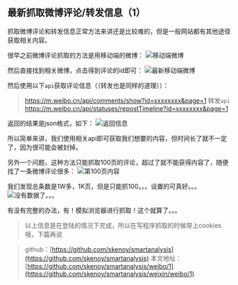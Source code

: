 ## 最新抓取微博评论/转发信息（1）

抓取微博评论和转发信息正常方法来讲还是比较难的，但是一般网站都有其他途径获取相关内容。

很早之前微博评论抓取的方法是用移动端的微博：
![移动端微博](https://mmbiz.qpic.cn/mmbiz_png/mYJibSOraq9oz2sPCHhuOsmnTFjicfJyvY2MTkeJeQrD7PrVicf742mYDKPCkkc9cWZiawlzycMbsKj93bZePUmyCw/0?wx_fmt=png)

然后直接找到相关微博，点击得到评论的id即可：
![最新移动端微博](https://mmbiz.qpic.cn/mmbiz_png/mYJibSOraq9oz2sPCHhuOsmnTFjicfJyvYR6NPia8T5Tkfq6xKbS2ZEvSrx8JS7jFKhyDf6ZspLdFqsyEmFZ5Fztw/0?wx_fmt=png)

然后使用以下`api`获取评论信息（（转发也是同样的道理））：
> https://m.weibo.cn/api/comments/show?id=xxxxxxxx&page=1
> 转发`api` https://m.weibo.cn/api/statuses/repostTimeline?id=xxxxxxxx&page=1

返回的结果是json格式，如下：
![返回信息](https://mmbiz.qpic.cn/mmbiz_png/mYJibSOraq9oz2sPCHhuOsmnTFjicfJyvY8aSQ0B0PaNhGuA8OGQY1icbqTUvPBR8Lgib3JKLQzBmOUvYYdfG4doDQ/0?wx_fmt=png)

所以简单来讲，我们使用相关api即可获取我们想要的内容，但时间长了就不一定了，因为很可能会被封掉。

另外一个问题，这种方法只能抓取100页的评论，超过了就不能获得内容了，随便找了一条微博评论很多：
![第100页内容](https://mmbiz.qpic.cn/mmbiz_png/mYJibSOraq9oz2sPCHhuOsmnTFjicfJyvYXD8KAQRHG2fK5cgAQYvLbj0bZgv6zxOtk3p6b5BcysaDcC9TZFJaBg/0?wx_fmt=png)

我们发现总条数是1W多，1K页，但是只能抓100。。。设置的可真好。。。
![没有数据了。。。](https://mmbiz.qpic.cn/mmbiz_png/mYJibSOraq9oz2sPCHhuOsmnTFjicfJyvYHxZunf8ootcJtSrCH4Wc3dhicqcwhF0c8bIUfiagaBynDnZxGrIRklnw/0?wx_fmt=png)

有没有完整的办法，有！模拟浏览器进行抓取！这个就算了。。。

> 以上信息是在登陆的情况下完成，所以在写程序抓取的时候带上cookies哦，下篇再说

> github：[https://github.com/skenoy/smartanalysis](https://github.com/skenoy/smartanalysis)
> 本文地址：[https://github.com/skenoy/smartanalysis/weibo/1](https://github.com/skenoy/smartanalysis/weixin/weibo/1)


